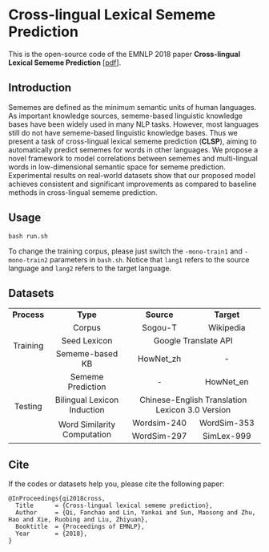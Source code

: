 # Cross-lingual Lexical Sememe Prediction
This is the open-source code of the EMNLP 2018 paper **Cross-lingual Lexical Sememe Prediction** [[pdf](http://aclweb.org/anthology/D18-1033)].

## Introduction
Sememes are defined as the minimum semantic units of human languages. As important knowledge sources, sememe-based linguistic knowledge bases have been widely used in many NLP tasks. However, most languages still do not have sememe-based linguistic knowledge bases. Thus we present a task of cross-lingual lexical sememe prediction (**CLSP**), aiming to automatically predict sememes for words in other languages. We propose a novel framework to model correlations between sememes and multi-lingual words in low-dimensional semantic space for sememe prediction. Experimental results on real-world datasets show that our proposed model achieves consistent and significant improvements as compared to baseline methods in cross-lingual sememe prediction.

## Usage
	
	bash run.sh
	
To change the training corpus, please just switch the `-mono-train1` and `-mono-train2` parameters in `bash.sh`. Notice that `lang1` refers to the source language and `lang2` refers to the target language.
## Datasets
<table>
	<tr>
		<td align="center"><b>Process</b></td>
		<td align="center"><b>Type</b></td>
		<td align="center"><b>Source</b></td>
		<td align="center"><b>Target</b></td>
	</tr>
	<tr>
		<td align="center"  rowspan="3">Training</td>
		<td align="center">Corpus</td>
		<td align="center">Sogou-T</td>
		<td align="center">Wikipedia</td>
	</tr>
	<tr>
		<td align="center">Seed Lexicon</td>
		<td align="center" colspan="2"> Google Translate API</td>
	</tr>
	<tr>
		<td align="center">Sememe-based KB</td>
		<td align="center">HowNet_zh</td>
		<td align="center">-</td>
	</tr>
	<tr>
		<td align="center" = rowspan="4">Testing</td>
		<td align="center">Sememe Prediction</td>
		<td align="center">-</td>
		<td align="center">HowNet_en</td>
	</tr>
	<tr>
		<td align="center">Bilingual Lexicon Induction</td>
		<td align="center" colspan="2">Chinese-English Translation Lexicon 3.0 Version</td>
	</tr>
	<tr>
		<td align="center"  rowspan="2"> Word Similarity Computation</td>
		<td align="center">Wordsim-240</td>
		<td align="center">WordSim-353</td>
	</tr>
	<tr>
		<td align="center">WordSim-297</td>
		<td align="center">SimLex-999</td>
	</tr>
</table>


## Cite

If the codes or datasets help you, please cite the following paper:

	@InProceedings{qi2018cross,
	  Title      = {Cross-lingual lexical sememe prediction},
	  Author     = {Qi, Fanchao and Lin, Yankai and Sun, Maosong and Zhu, Hao and Xie, Ruobing and Liu, Zhiyuan},
	  Booktitle  = {Proceedings of EMNLP},
	  Year       = {2018},
	}
